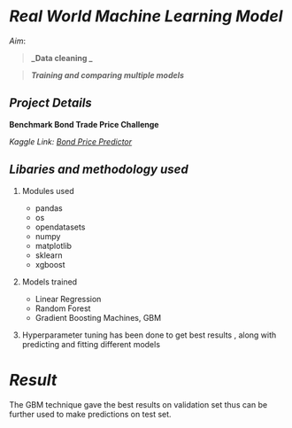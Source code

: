 # _Real World Machine Learning Model_ 
*Aim*:

>**_Data cleaning _**

>**_Training and comparing multiple models_**

## _Project Details_ 
**Benchmark Bond Trade Price Challenge**

_Kaggle Link: [Bond Price Predictor](https://www.kaggle.com/c/benchmark-bond-trade-price-challenge)_

## _Libaries and methodology used_
1. Modules used
   - pandas
   - os
   - opendatasets
   - numpy
   - matplotlib
   - sklearn
   - xgboost 
     
 2. Models trained
    - Linear Regression 
    - Random Forest 
    - Gradient Boosting Machines, GBM
 3. Hyperparameter tuning has been done to get best results , along with predicting and fitting different models

# _Result_
The GBM technique gave the best results on validation set thus can be further used to make predictions on test set.


   
